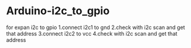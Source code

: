 # Arduino-i2c_to_gpio

for expan i2c to gpio
1.connect i2c1 to gnd
2.check with i2c scan and get that address
3.connect i2c2 to vcc
4.check with i2c scan and get that address
